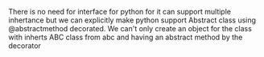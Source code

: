 There is no need for interface for python for it can support multiple inhertance but we can explicitly make python support Abstract class using @abstractmethod decorated.
We can't only create an object for the class with inherts ABC class from abc and having an abstract method by the decorator
